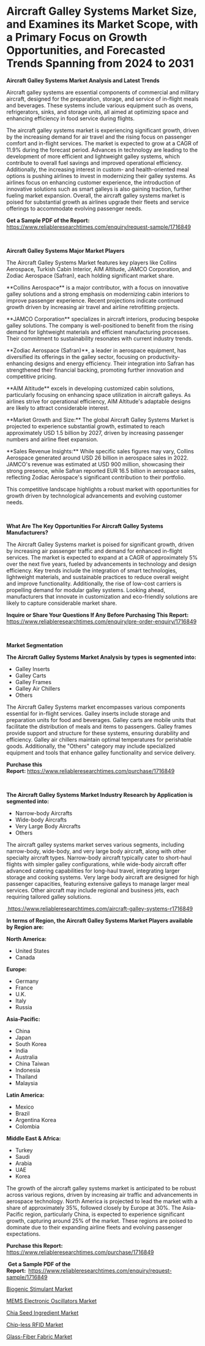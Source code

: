 <p><h1>Aircraft Galley Systems Market Size, and Examines its Market Scope, with a Primary Focus on Growth Opportunities, and Forecasted Trends Spanning from 2024 to 2031</h1></p><p><strong>Aircraft Galley Systems Market Analysis and Latest Trends</strong></p>
<p><p>Aircraft galley systems are essential components of commercial and military aircraft, designed for the preparation, storage, and service of in-flight meals and beverages. These systems include various equipment such as ovens, refrigerators, sinks, and storage units, all aimed at optimizing space and enhancing efficiency in food service during flights. </p><p>The aircraft galley systems market is experiencing significant growth, driven by the increasing demand for air travel and the rising focus on passenger comfort and in-flight services. The market is expected to grow at a CAGR of 11.9% during the forecast period. Advances in technology are leading to the development of more efficient and lightweight galley systems, which contribute to overall fuel savings and improved operational efficiency. Additionally, the increasing interest in custom- and health-oriented meal options is pushing airlines to invest in modernizing their galley systems. As airlines focus on enhancing customer experience, the introduction of innovative solutions such as smart galleys is also gaining traction, further fueling market expansion. Overall, the aircraft galley systems market is poised for substantial growth as airlines upgrade their fleets and service offerings to accommodate evolving passenger needs.</p></p>
<p><strong>Get a Sample PDF of the Report:&nbsp;</strong> <a href="https://www.reliableresearchtimes.com/enquiry/request-sample/1716849?utm_campaign=1630&utm_medium=2&utm_source=Github&utm_content=ia&utm_term=13102024&utm_id=aircraft-galley-systems">https://www.reliableresearchtimes.com/enquiry/request-sample/1716849</a></p>
<p>&nbsp;</p>
<p><strong>Aircraft Galley Systems Major Market Players</strong></p>
<p><p>The Aircraft Galley Systems Market features key players like Collins Aerospace, Turkish Cabin Interior, AIM Altitude, JAMCO Corporation, and Zodiac Aerospace (Safran), each holding significant market share. </p><p>**Collins Aerospace** is a major contributor, with a focus on innovative galley solutions and a strong emphasis on modernizing cabin interiors to improve passenger experience. Recent projections indicate continued growth driven by increasing air travel and airline retrofitting projects.</p><p>**JAMCO Corporation** specializes in aircraft interiors, producing bespoke galley solutions. The company is well-positioned to benefit from the rising demand for lightweight materials and efficient manufacturing processes. Their commitment to sustainability resonates with current industry trends.</p><p>**Zodiac Aerospace (Safran)**, a leader in aerospace equipment, has diversified its offerings in the galley sector, focusing on productivity-enhancing designs and energy efficiency. Their integration into Safran has strengthened their financial backing, promoting further innovation and competitive pricing.</p><p>**AIM Altitude** excels in developing customized cabin solutions, particularly focusing on enhancing space utilization in aircraft galleys. As airlines strive for operational efficiency, AIM Altitude's adaptable designs are likely to attract considerable interest.</p><p>**Market Growth and Size:** The global Aircraft Galley Systems Market is projected to experience substantial growth, estimated to reach approximately USD 1.5 billion by 2027, driven by increasing passenger numbers and airline fleet expansion.</p><p>**Sales Revenue Insights:** While specific sales figures may vary, Collins Aerospace generated around USD 26 billion in aerospace sales in 2022. JAMCO's revenue was estimated at USD 900 million, showcasing their strong presence, while Safran reported EUR 16.5 billion in aerospace sales, reflecting Zodiac Aerospace's significant contribution to their portfolio. </p><p>This competitive landscape highlights a robust market with opportunities for growth driven by technological advancements and evolving customer needs.</p></p>
<p>&nbsp;</p>
<p><strong>What Are The Key Opportunities For Aircraft Galley Systems Manufacturers?</strong></p>
<p><p>The Aircraft Galley Systems market is poised for significant growth, driven by increasing air passenger traffic and demand for enhanced in-flight services. The market is expected to expand at a CAGR of approximately 5% over the next five years, fueled by advancements in technology and design efficiency. Key trends include the integration of smart technologies, lightweight materials, and sustainable practices to reduce overall weight and improve functionality. Additionally, the rise of low-cost carriers is propelling demand for modular galley systems. Looking ahead, manufacturers that innovate in customization and eco-friendly solutions are likely to capture considerable market share.</p></p>
<p><strong>Inquire or Share Your Questions If Any Before Purchasing This Report:</strong> <a href="https://www.reliableresearchtimes.com/enquiry/pre-order-enquiry/1716849?utm_campaign=1630&utm_medium=2&utm_source=Github&utm_content=ia&utm_term=13102024&utm_id=aircraft-galley-systems">https://www.reliableresearchtimes.com/enquiry/pre-order-enquiry/1716849</a></p>
<p>&nbsp;</p>
<p><strong>Market Segmentation</strong></p>
<p><strong>The Aircraft Galley Systems Market Analysis by types is segmented into:</strong></p>
<p><ul><li>Galley Inserts</li><li>Galley Carts</li><li>Galley Frames</li><li>Galley Air Chillers</li><li>Others</li></ul></p>
<p><p>The Aircraft Galley Systems market encompasses various components essential for in-flight services. Galley inserts include storage and preparation units for food and beverages. Galley carts are mobile units that facilitate the distribution of meals and items to passengers. Galley frames provide support and structure for these systems, ensuring durability and efficiency. Galley air chillers maintain optimal temperatures for perishable goods. Additionally, the "Others" category may include specialized equipment and tools that enhance galley functionality and service delivery.</p></p>
<p><strong>Purchase this Report:&nbsp;</strong><a href="https://www.reliableresearchtimes.com/purchase/1716849?utm_campaign=1630&utm_medium=2&utm_source=Github&utm_content=ia&utm_term=13102024&utm_id=aircraft-galley-systems">https://www.reliableresearchtimes.com/purchase/1716849</a></p>
<p>&nbsp;</p>
<p><strong>The Aircraft Galley Systems Market Industry Research by Application is segmented into:</strong></p>
<p><ul><li>Narrow-body Aircrafts</li><li>Wide-body Aircrafts</li><li>Very Large Body Aircrafts</li><li>Others</li></ul></p>
<p><p>The aircraft galley systems market serves various segments, including narrow-body, wide-body, and very large body aircraft, along with other specialty aircraft types. Narrow-body aircraft typically cater to short-haul flights with simpler galley configurations, while wide-body aircraft offer advanced catering capabilities for long-haul travel, integrating larger storage and cooking systems. Very large body aircraft are designed for high passenger capacities, featuring extensive galleys to manage larger meal services. Other aircraft may include regional and business jets, each requiring tailored galley solutions.</p></p>
<p><a href="https://www.reliableresearchtimes.com/aircraft-galley-systems-r1716849?utm_campaign=1630&utm_medium=2&utm_source=Github&utm_content=ia&utm_term=13102024&utm_id=aircraft-galley-systems">&nbsp;https://www.reliableresearchtimes.com/aircraft-galley-systems-r1716849</a></p>
<p><strong>In terms of Region, the Aircraft Galley Systems Market Players available by Region are:</strong></p>
<p>
    <p> <strong> North America: </strong>
        <ul>
            <li>United States</li>
            <li>Canada</li>
        </ul>
        </p> 
    <p> <strong> Europe: </strong>
        <ul>
            <li>Germany</li>
            <li>France</li>
            <li>U.K.</li>
            <li>Italy</li>
            <li>Russia</li>
        </ul>
        </p> 
    <p> <strong> Asia-Pacific: </strong>
        <ul>
            <li>China</li>
            <li>Japan</li>
            <li>South Korea</li>
            <li>India</li>
            <li>Australia</li>
            <li>China Taiwan</li>
            <li>Indonesia</li>
            <li>Thailand</li>
            <li>Malaysia</li>
        </ul>
        </p> 
    <p> <strong> Latin America: </strong>
        <ul>
            <li>Mexico</li>
            <li>Brazil</li>
            <li>Argentina Korea</li>
            <li>Colombia</li>
        </ul>
        </p> 
    <p> <strong> Middle East & Africa: </strong>
        <ul>
            <li>Turkey</li>
            <li>Saudi</li>
            <li>Arabia</li>
            <li>UAE</li>
            <li>Korea</li>
        </ul>
    </p>
    </p>
<p><p>The growth of the aircraft galley systems market is anticipated to be robust across various regions, driven by increasing air traffic and advancements in aerospace technology. North America is projected to lead the market with a share of approximately 35%, followed closely by Europe at 30%. The Asia-Pacific region, particularly China, is expected to experience significant growth, capturing around 25% of the market. These regions are poised to dominate due to their expanding airline fleets and evolving passenger expectations.</p></p>
<p><strong>Purchase this Report: </strong><a href="https://www.reliableresearchtimes.com/purchase/1716849?utm_campaign=1630&utm_medium=2&utm_source=Github&utm_content=ia&utm_term=13102024&utm_id=aircraft-galley-systems">https://www.reliableresearchtimes.com/purchase/1716849</a></p>
<p>&nbsp;<strong>Get a Sample PDF of the Report:&nbsp;&nbsp;</strong><a href="https://www.reliableresearchtimes.com/enquiry/request-sample/1716849?utm_campaign=1630&utm_medium=2&utm_source=Github&utm_content=ia&utm_term=13102024&utm_id=aircraft-galley-systems">https://www.reliableresearchtimes.com/enquiry/request-sample/1716849</a></p>
<p><strong></strong></p>
<p><p><a href="https://www.linkedin.com/pulse/biogenic-stimulant-market-overview-regional-outlook-competitive-uauee?utm_campaign=1630&utm_medium=2&utm_source=Github&utm_content=ia&utm_term=13102024&utm_id=aircraft-galley-systems">Biogenic Stimulant Market</a></p><p><a href="https://www.linkedin.com/pulse/mems-electronic-oscillators-market-refracting-trends-consumer-mhute?utm_campaign=1630&utm_medium=2&utm_source=Github&utm_content=ia&utm_term=13102024&utm_id=aircraft-galley-systems">MEMS Electronic Oscillators Market</a></p><p><a href="https://www.linkedin.com/pulse/chia-seed-ingredient-market-shifts-strategic-analysis-2024-2031-jache?utm_campaign=1630&utm_medium=2&utm_source=Github&utm_content=ia&utm_term=13102024&utm_id=aircraft-galley-systems">Chia Seed Ingredient Market</a></p><p><a href="https://www.linkedin.com/pulse/chip-less-rfid-market-growth-outlook-from-2024-2031-projecting-aehbe?utm_campaign=1630&utm_medium=2&utm_source=Github&utm_content=ia&utm_term=13102024&utm_id=aircraft-galley-systems">Chip-less RFID Market</a></p><p><a href="https://www.linkedin.com/pulse/comprehensive-glass-fiber-fabric-market-report-segmentation-kaoue?utm_campaign=1630&utm_medium=2&utm_source=Github&utm_content=ia&utm_term=13102024&utm_id=aircraft-galley-systems">Glass-Fiber Fabric Market</a></p></p>